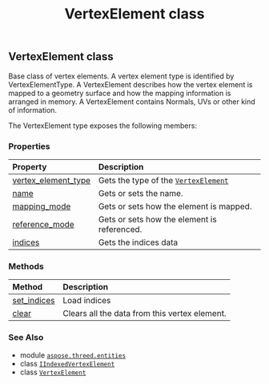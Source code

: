 ﻿---
title: VertexElement class
second_title: Aspose.3D for Python via .NET API References
description: 
type: docs
weight: 400
url: /python-net/aspose.threed.entities/vertexelement/
is_root: false
---

## VertexElement class

Base class of vertex elements.
A vertex element type is identified by VertexElementType. 
A VertexElement describes how the vertex element is mapped to a geometry surface and how the mapping information is arranged in memory. 
A VertexElement contains Normals, UVs or other kind of information.



The VertexElement type exposes the following members:

### Properties
| Property | Description |
| :- | :- |
| [vertex_element_type](/3d/python-net/aspose.threed.entities/vertexelement/vertex_element_type) | Gets the type of the [`VertexElement`](/3d/python-net/aspose.threed.entities/vertexelement) |
| [name](/3d/python-net/aspose.threed.entities/vertexelement/name) | Gets or sets the name. |
| [mapping_mode](/3d/python-net/aspose.threed.entities/vertexelement/mapping_mode) | Gets or sets how the element is mapped. |
| [reference_mode](/3d/python-net/aspose.threed.entities/vertexelement/reference_mode) | Gets or sets how the element is referenced. |
| [indices](/3d/python-net/aspose.threed.entities/vertexelement/indices) | Gets the indices data |


### Methods
| Method | Description |
| :- | :- |
| [set_indices](/3d/python-net/aspose.threed.entities/vertexelement/set_indices/#list) | Load indices |
| [clear](/3d/python-net/aspose.threed.entities/vertexelement/clear/#) | Clears all the data from this vertex element. |



### See Also
* module [`aspose.threed.entities`](..)
* class [`IIndexedVertexElement`](/3d/python-net/aspose.threed.entities/iindexedvertexelement)
* class [`VertexElement`](/3d/python-net/aspose.threed.entities/vertexelement)
